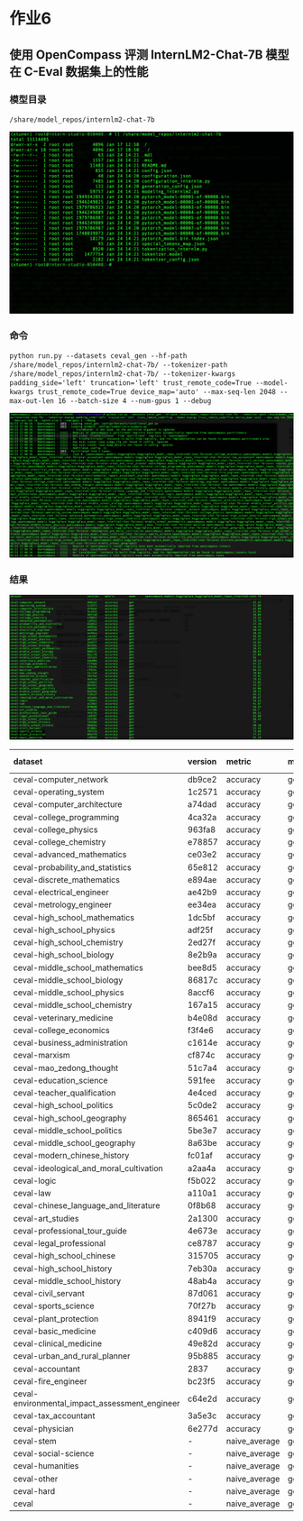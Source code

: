 # 作业6

## 使用 OpenCompass 评测 InternLM2-Chat-7B 模型在 C-Eval 数据集上的性能

### 模型目录

```shell
/share/model_repos/internlm2-chat-7b
```

![截屏2024-02-23 17.10.16.png](statics%2F%E6%88%AA%E5%B1%8F2024-02-23%2017.10.16.png)

### 命令

```shell
python run.py --datasets ceval_gen --hf-path /share/model_repos/internlm2-chat-7b/ --tokenizer-path /share/model_repos/internlm2-chat-7b/ --tokenizer-kwargs padding_side='left' truncation='left' trust_remote_code=True --model-kwargs trust_remote_code=True device_map='auto' --max-seq-len 2048 --max-out-len 16 --batch-size 4 --num-gpus 1 --debug
```

![截屏2024-02-23 17.09.07.png](statics%2F%E6%88%AA%E5%B1%8F2024-02-23%2017.09.07.png)

### 结果

![截屏2024-02-23 17.31.41.png](statics%2F%E6%88%AA%E5%B1%8F2024-02-23%2017.31.41.png)

| dataset                                        | version | metric        | mode | opencompass.models.huggingface.HuggingFace_model_repos_internlm2-chat-7b |
|:-----------------------------------------------|:--------|:--------------|:-----|:-------------------------------------------------------------------------|
| ceval-computer_network                         | db9ce2  | accuracy      | gen  | 47.37                                                                    |
| ceval-operating_system                         | 1c2571  | accuracy      | gen  | 57.89                                                                    |
| ceval-computer_architecture                    | a74dad  | accuracy      | gen  | 42.86                                                                    |
| ceval-college_programming                      | 4ca32a  | accuracy      | gen  | 51.35                                                                    |
| ceval-college_physics                          | 963fa8  | accuracy      | gen  | 36.84                                                                    |
| ceval-college_chemistry                        | e78857  | accuracy      | gen  | 33.33                                                                    |
| ceval-advanced_mathematics                     | ce03e2  | accuracy      | gen  | 15.79                                                                    |
| ceval-probability_and_statistics               | 65e812  | accuracy      | gen  | 27.78                                                                    |
| ceval-discrete_mathematics                     | e894ae  | accuracy      | gen  | 18.75                                                                    |
| ceval-electrical_engineer                      | ae42b9  | accuracy      | gen  | 40.54                                                                    |
| ceval-metrology_engineer                       | ee34ea  | accuracy      | gen  | 58.33                                                                    |
| ceval-high_school_mathematics                  | 1dc5bf  | accuracy      | gen  | 44.44                                                                    |
| ceval-high_school_physics                      | adf25f  | accuracy      | gen  | 47.37                                                                    |
| ceval-high_school_chemistry                    | 2ed27f  | accuracy      | gen  | 52.63                                                                    |
| ceval-high_school_biology                      | 8e2b9a  | accuracy      | gen  | 26.32                                                                    |
| ceval-middle_school_mathematics                | bee8d5  | accuracy      | gen  | 26.32                                                                    |
| ceval-middle_school_biology                    | 86817c  | accuracy      | gen  | 66.67                                                                    |
| ceval-middle_school_physics                    | 8accf6  | accuracy      | gen  | 57.89                                                                    |
| ceval-middle_school_chemistry                  | 167a15  | accuracy      | gen  | 95                                                                       |
| ceval-veterinary_medicine                      | b4e08d  | accuracy      | gen  | 39.13                                                                    |
| ceval-college_economics                        | f3f4e6  | accuracy      | gen  | 47.27                                                                    |
| ceval-business_administration                  | c1614e  | accuracy      | gen  | 51.52                                                                    |
| ceval-marxism                                  | cf874c  | accuracy      | gen  | 84.21                                                                    |
| ceval-mao_zedong_thought                       | 51c7a4  | accuracy      | gen  | 70.83                                                                    |
| ceval-education_science                        | 591fee  | accuracy      | gen  | 72.41                                                                    |
| ceval-teacher_qualification                    | 4e4ced  | accuracy      | gen  | 79.55                                                                    |
| ceval-high_school_politics                     | 5c0de2  | accuracy      | gen  | 21.05                                                                    |
| ceval-high_school_geography                    | 865461  | accuracy      | gen  | 47.37                                                                    |
| ceval-middle_school_politics                   | 5be3e7  | accuracy      | gen  | 42.86                                                                    |
| ceval-middle_school_geography                  | 8a63be  | accuracy      | gen  | 58.33                                                                    |
| ceval-modern_chinese_history                   | fc01af  | accuracy      | gen  | 65.22                                                                    |
| ceval-ideological_and_moral_cultivation        | a2aa4a  | accuracy      | gen  | 89.47                                                                    |
| ceval-logic                                    | f5b022  | accuracy      | gen  | 54.55                                                                    |
| ceval-law                                      | a110a1  | accuracy      | gen  | 41.67                                                                    |
| ceval-chinese_language_and_literature          | 0f8b68  | accuracy      | gen  | 56.52                                                                    |
| ceval-art_studies                              | 2a1300  | accuracy      | gen  | 69.7                                                                     |
| ceval-professional_tour_guide                  | 4e673e  | accuracy      | gen  | 86.21                                                                    |
| ceval-legal_professional                       | ce8787  | accuracy      | gen  | 43.48                                                                    |
| ceval-high_school_chinese                      | 315705  | accuracy      | gen  | 68.42                                                                    |
| ceval-high_school_history                      | 7eb30a  | accuracy      | gen  | 75                                                                       |
| ceval-middle_school_history                    | 48ab4a  | accuracy      | gen  | 68.18                                                                    |
| ceval-civil_servant                            | 87d061  | accuracy      | gen  | 55.32                                                                    |
| ceval-sports_science                           | 70f27b  | accuracy      | gen  | 73.68                                                                    |
| ceval-plant_protection                         | 8941f9  | accuracy      | gen  | 77.27                                                                    |
| ceval-basic_medicine                           | c409d6  | accuracy      | gen  | 63.16                                                                    |
| ceval-clinical_medicine                        | 49e82d  | accuracy      | gen  | 45.45                                                                    |
| ceval-urban_and_rural_planner                  | 95b885  | accuracy      | gen  | 58.7                                                                     |
| ceval-accountant                               | 2837    | accuracy      | gen  | 44.9                                                                     |
| ceval-fire_engineer                            | bc23f5  | accuracy      | gen  | 38.71                                                                    |
| ceval-environmental_impact_assessment_engineer | c64e2d  | accuracy      | gen  | 45.16                                                                    |
| ceval-tax_accountant                           | 3a5e3c  | accuracy      | gen  | 51.02                                                                    |
| ceval-physician                                | 6e277d  | accuracy      | gen  | 51.02                                                                    |
| ceval-stem                                     | -       | naive_average | gen  | 44.33                                                                    |
| ceval-social-science                           | -       | naive_average | gen  | 57.54                                                                    |
| ceval-humanities                               | -       | naive_average | gen  | 65.31                                                                    |
| ceval-other                                    | -       | naive_average | gen  | 54.94                                                                    |
| ceval-hard                                     | -       | naive_average | gen  | 34.62                                                                    |
| ceval                                          | -       | naive_average | gen  | 53.55                                                                    |
